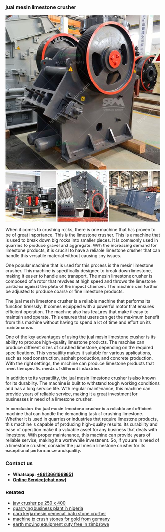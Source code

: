 <h3>jual mesin limestone crusher</h3><img src='1708408276.jpg' alt=''><p>When it comes to crushing rocks, there is one machine that has proven to be of great importance. This is the limestone crusher. This is a machine that is used to break down big rocks into smaller pieces. It is commonly used in quarries to produce gravel and aggregate. With the increasing demand for limestone products, it is crucial to have a reliable limestone crusher that can handle this versatile material without causing any issues.</p><p>One popular machine that is used for this process is the mesin limestone crusher. This machine is specifically designed to break down limestone, making it easier to handle and transport. The mesin limestone crusher is composed of a rotor that revolves at high speed and throws the limestone particles against the plate of the impact chamber. The machine can further be adjusted to produce coarse or fine limestone products.</p><p>The jual mesin limestone crusher is a reliable machine that performs its function tirelessly. It comes equipped with a powerful motor that ensures efficient operation. The machine also has features that make it easy to maintain and operate. This ensures that users can get the maximum benefit from this machine without having to spend a lot of time and effort on its maintenance.</p><p>One of the key advantages of using the jual mesin limestone crusher is its ability to produce high-quality limestone products. The machine can produce different sizes of crushed limestone, depending on the required specifications. This versatility makes it suitable for various applications, such as road construction, asphalt production, and concrete production. With the right settings, the machine can produce limestone products that meet the specific needs of different industries.</p><p>In addition to its versatility, the jual mesin limestone crusher is also known for its durability. The machine is built to withstand tough working conditions and has a long service life. With regular maintenance, this machine can provide years of reliable service, making it a great investment for businesses in need of a limestone crusher.</p><p>In conclusion, the jual mesin limestone crusher is a reliable and efficient machine that can handle the demanding task of crushing limestone. Whether it is used in quarries or industries that require limestone products, this machine is capable of producing high-quality results. Its durability and ease of operation make it a valuable asset for any business that deals with limestone. With proper maintenance, this machine can provide years of reliable service, making it a worthwhile investment. So, if you are in need of a limestone crusher, consider the jual mesin limestone crusher for its exceptional performance and quality.</p><h3>Contact us</h3><ul><li><strong>Whatsapp:&nbsp;<a href="https://wa.me/8613661969651">+8613661969651</a></strong></li><li><a href="https://swt.shibang-china.com/?git&amp;zhl&amp;jual mesin limestone crusher"><strong>Online Service(chat now)</strong></a></li></ul><h3>Related</h3><ul><li><a href='jaw crusher pe 250 x 400.md'>jaw crusher pe 250 x 400</a></li><li><a href='quarrying business plant in nigeria.md'>quarrying business plant in nigeria</a></li><li><a href='cara kerja mesin pemecah batu stone crusher.md'>cara kerja mesin pemecah batu stone crusher</a></li><li><a href='machine to crush stones for gold from germany.md'>machine to crush stones for gold from germany</a></li><li><a href='earth moving equipment duty free in zimbabwe.md'>earth moving equipment duty free in zimbabwe</a></li></ul>